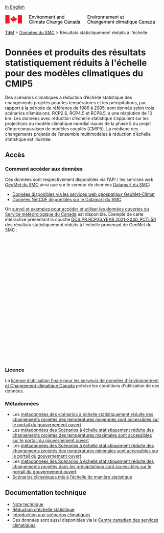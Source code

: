 [In English](readme_dcs_en.md)

![ECCC logo](../../img_eccc-logo.png)

[TdM](../../readme_fr.md) > [Données du SMC](../readme_fr.md) > Résultats statistiquement réduits à  l'échelle

# Données et produits des résultats statistiquement réduits à  l'échelle pour des modèles climatiques du CMIP5

Des scénarios climatiques à réduction d’échelle statistique des changements projetés pour les températures et les précipitations, par rapport à la période de référence de 1986 à 2005, sont donnés selon trois scénarios d’émissions, RCP2.6, RCP4.5 et RCP8.5,  à une résolution de 10 km. Les données avec réduction d’échelle statistique s’appuient sur les projections du modèle climatique mondial issues de la phase 5 du projet d’intercomparaison de modèles couplés (CMIP5). La médiane des changements projetés de l’ensemble multimodèles à réduction d’échelle statistique est illustrée.  

## Accès

### Comment accéder aux données

Ces données sont respectivement disponibles via l'API / les services web [GeoMet du SMC](../../msc-geomet/readme_fr.md) ainsi que sur le serveur de données [Datamart du SMC](../../msc-datamart/readme_fr.md):

* [Données disponibles via les services web géospatiaux GeoMet-Climat](readme_dcs-geomet_fr.md)
* [Données NetCDF disponibles sur le Datamart du SMC](readme_dcs-datamart_fr.md)

Un [survol et exemples pour accéder et utiliser les données ouvertes du Service météorologique du Canada](../../usage/readme_fr.md) est disponible. Exemple de carte interactive présentant la couche [DCS.PR.RCP26.YEAR.2021-2040_PCTL50](https://geo.weather.gc.ca/geomet-climate?service=WMS&version=1.3.0&request=GetCapabilities&lang=fr&layer=DCS.PR.RCP26.YEAR.2021-2040_PCTL50) des résultats statistiquement réduits à l'échelle provenant de GeoMet du SMC :

<div id="map" style="height: 400px;"></div>

### Licence

La [licence d’utilisation finale pour les serveurs de données d’Environnement et Changement climatique Canada](../../licence/readme_fr.md) précise les conditions d'utilisation de ces données.

### Métadonnées

* Les [métadonnées des scénarios à échelle statistiquement réduite des changements projetés des températures moyennes sont accessibles sur le portail du gouvernement ouvert](https://ouvert.canada.ca/data/fr/dataset/958b8357-3690-414d-8bec-d65951041636)
* Les [métadonnées des Scénarios à échelle statistiquement réduite des changements projetés des températures maximales sont accessibles sur le portail du gouvernement ouvert](https://ouvert.canada.ca/data/fr/dataset/57fee0af-40ec-4aad-89da-6c0d39a6424d)
* Les [métadonnées des Scénarios à échelle statistiquement réduite des changements projetés des températures minimales sont accessibles sur le portail du gouvernement ouvert](https://ouvert.canada.ca/data/fr/dataset/3156e7bf-6f11-46f7-b70a-51b6d4e3835b)
* Les [métadonnées des Scénarios à échelle statistiquement réduite des changements projetés dans les précipitations  sont accessibles sur le portail du gouvernement ouvert](https://ouvert.canada.ca/data/fr/dataset/286dd106-b507-472a-9a26-f72dceffb475)
* [Scénarios climatiques mis à l’échelle de manière statistique](https://changements-climatiques.canada.ca/donnees-climatiques/#/donnees-echelle-reduite)

## Documentation technique

* [Note technique](https://collaboration.cmc.ec.gc.ca/cmc/cmos/public_doc/msc-data/climate_dcs/DCS_Technical_Documentation_fr.pdf)
* [Réduction d'échelle statistique](http://scenarios-climatiques.canada.ca/index.php?page=downscaling)
* [Introduction aux scénarios climatiques](http://scenarios-climatiques.canada.ca/index.php?page=cmip5-intro)
* Ces données sont aussi disponibles via le [Centre canadien des services climatiques](https://www.canada.ca/fr/environnement-changement-climatique/services/changements-climatiques/centre-canadien-services-climatiques/a-propos.html)


<link rel="stylesheet" href="https://cdnjs.cloudflare.com/ajax/libs/openlayers/4.6.5/ol.css" integrity="sha256-rQq4Fxpq3LlPQ8yP11i6Z2lAo82b6ACDgd35CKyNEBw=" crossorigin="anonymous" />
<script src="https://cdn.polyfill.io/v2/polyfill.min.js?features=requestAnimationFrame,Element.prototype.classList,URL"></script>
<script src="https://cdnjs.cloudflare.com/ajax/libs/openlayers/4.6.5/ol.js" integrity="sha256-77IKwU93jwIX7zmgEBfYGHcmeO0Fx2MoWB/ooh9QkBA=" crossorigin="anonymous"></script>
<script>
    function isIE() {
      return window.navigator.userAgent.match(/(MSIE|Trident)/);
    }
    var head = document.getElementsByTagName('head')[0];
    var js = document.createElement("script");
    js.type = "text/javascript";
    if (isIE())
    {
        js.src = "../../../js/dcs_ie.js";
        document.getElementById("controller").setAttribute("hidden", true);
    }
    else
    {
        js.src = "../../../js/dcs.js";
    }
    head.appendChild(js);
</script>
